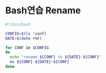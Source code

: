 # Bash연습 Rename

```bash
#!/bin/bash

CONFIG=$(ls *conf)
DATE=$(date +%F)

for CONF in $CONFIG
do
  echo "rename ${CONF} to ${DATE}-${CONF}"
  mv ${CONF} ${DATE}-${CONF}
done
```


